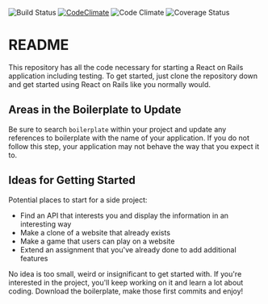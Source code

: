 ![Build Status](https://codeship.com/projects/fc7d8080-530d-0135-099b-129b825f4ead/status?branch=master)
[![CodeClimate](https://codeclimate.com/github/jessechamberlain/ldyan.png/badges/gpa.svg)](https://codeclimate.com/github/jessechamberlain/ldyan)
![Code Climate](https://codeclimate.com/github/jessechamberlain/ldyan.png)
![Coverage Status](https://coveralls.io/repos/jessechamberlain/ldyan/badge.png)

# README

This repository has all the code necessary for starting a React on Rails application
including testing. To get started, just clone the repository down and get started using
React on Rails like you normally would.

## Areas in the Boilerplate to Update
Be sure to search `boilerplate` within your project and update any references to
boilerplate with the name of your application. If you do not follow this step, your
application may not behave the way that you expect it to.

## Ideas for Getting Started
Potential places to start for a side project:
* Find an API that interests you and display the information in an interesting way
* Make a clone of a website that already exists
* Make a game that users can play on a website
* Extend an assignment that you've already done to add additional features

No idea is too small, weird or insignificant to get started with. If you're interested
in the project, you'll keep working on it and learn a lot about coding. Download the
boilerplate, make those first commits and enjoy!
